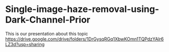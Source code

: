 # Single-image-haze-removal-using-Dark-Channel-Prior
This is our presentation about this topic
https://drive.google.com/drive/folders/1DrGysqRGq1XbwKOmn1TQPdzYAlr6LZ3d?usp=sharing
